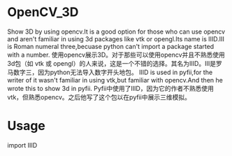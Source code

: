 # OpenCV_3D
Show 3D by using opencv.It is a good option for those who can use opencv and aren't familiar in using 3d packages like vtk or opengl.Its name is IIID.III is Roman numeral three,becuase python can't import a package started with a number.
使用opencv展示3D。对于那些可以使用opencv并且不熟悉使用3d包（如 vtk 或 opengl）的人来说，这是一个不错的选择。其名为IIID。III是罗马数字三，因为python无法导入数字开头地包。
IIID is used in pyfii,for the writer of it wasn't familiar in using vtk,but familiar with opencv.And then he wrote this to show 3d in pyfii.
Pyfii中使用了IIID，因为它的作者不熟悉使用vtk，但熟悉opencv。之后他写了这个包以在pyfii中展示三维模拟。
# Usage
import IIID
